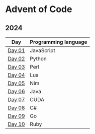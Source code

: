 # Advent of Code

## 2024

| Day                     | Programming language |
|-------------------------|----------------------|
| [Day 01](./2024/day01/)  | JavaScript           |
| [Day 02](./2024/day02/)  | Python               |
| [Day 03](./2024/day03/)  | Perl                 |
| [Day 04](./2024/day04/)  | Lua                  |
| [Day 05](./2024/day05/)  | Nim                  |
| [Day 06](./2024/day06/)  | Java                 |
| [Day 07](./2024/day07/)  | CUDA                 |
| [Day 08](./2024/day08/)  | C#                   |
| [Day 09](./2024/day09/)  | Go                   |
| [Day 10](./2024/day10/)  | Ruby                 |
